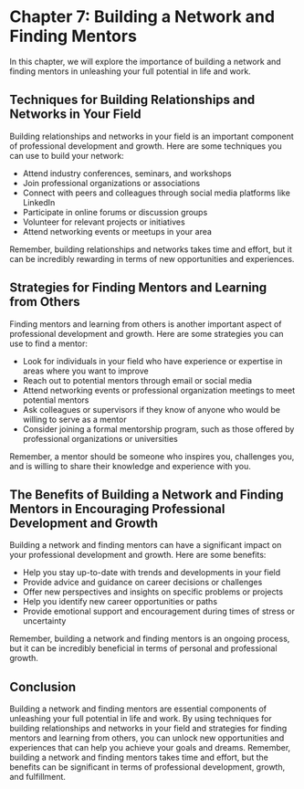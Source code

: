 Chapter 7: Building a Network and Finding Mentors
=================================================

In this chapter, we will explore the importance of building a network and finding mentors in unleashing your full potential in life and work.

Techniques for Building Relationships and Networks in Your Field
----------------------------------------------------------------

Building relationships and networks in your field is an important component of professional development and growth. Here are some techniques you can use to build your network:

* Attend industry conferences, seminars, and workshops
* Join professional organizations or associations
* Connect with peers and colleagues through social media platforms like LinkedIn
* Participate in online forums or discussion groups
* Volunteer for relevant projects or initiatives
* Attend networking events or meetups in your area

Remember, building relationships and networks takes time and effort, but it can be incredibly rewarding in terms of new opportunities and experiences.

Strategies for Finding Mentors and Learning from Others
-------------------------------------------------------

Finding mentors and learning from others is another important aspect of professional development and growth. Here are some strategies you can use to find a mentor:

* Look for individuals in your field who have experience or expertise in areas where you want to improve
* Reach out to potential mentors through email or social media
* Attend networking events or professional organization meetings to meet potential mentors
* Ask colleagues or supervisors if they know of anyone who would be willing to serve as a mentor
* Consider joining a formal mentorship program, such as those offered by professional organizations or universities

Remember, a mentor should be someone who inspires you, challenges you, and is willing to share their knowledge and experience with you.

The Benefits of Building a Network and Finding Mentors in Encouraging Professional Development and Growth
---------------------------------------------------------------------------------------------------------

Building a network and finding mentors can have a significant impact on your professional development and growth. Here are some benefits:

* Help you stay up-to-date with trends and developments in your field
* Provide advice and guidance on career decisions or challenges
* Offer new perspectives and insights on specific problems or projects
* Help you identify new career opportunities or paths
* Provide emotional support and encouragement during times of stress or uncertainty

Remember, building a network and finding mentors is an ongoing process, but it can be incredibly beneficial in terms of personal and professional growth.

Conclusion
----------

Building a network and finding mentors are essential components of unleashing your full potential in life and work. By using techniques for building relationships and networks in your field and strategies for finding mentors and learning from others, you can unlock new opportunities and experiences that can help you achieve your goals and dreams. Remember, building a network and finding mentors takes time and effort, but the benefits can be significant in terms of professional development, growth, and fulfillment.
